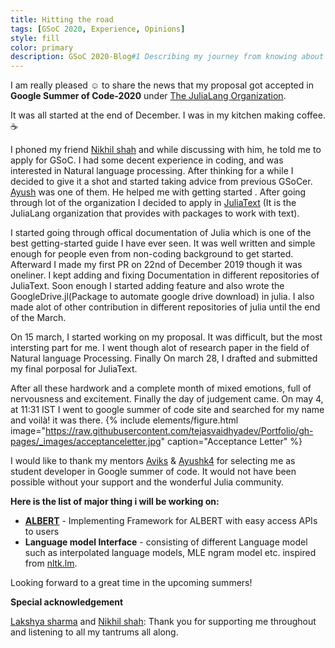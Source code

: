 ```yaml
---
title: Hitting the road
tags: [GSoC 2020, Experience, Opinions]
style: fill
color: primary
description: GSoC 2020-Blog#1 Describing my journey from knowing about the GSoC to getting selected as student developer.
---
```





I am really pleased :relaxed: to share the news that my proposal got accepted in **Google Summer of Code-2020** under [The JuliaLang Organization](https://julialang.org/).

It was all started at the end of December. I was in my kitchen making coffee. :coffee:

I phoned my friend [Nikhil shah](https://www.linkedin.com/in/iamshnik/) and while discussing with him, he told me to apply for GSoC. I had some decent experience in coding, and was interested in Natural language processing. After thinking for a while I decided to give it a shot and started taking advice from previous GSoCer. [Ayush](https://ayushk4.github.io/) was one of them. He helped me with getting started . After going through lot of the organization I decided to apply in [JuliaText](https://github.com/JuliaText) (It is the JuliaLang organization that provides with packages to work with text). 

I started going through offical documentation of Julia which is one of the best getting-started guide I have ever seen. It was well written and simple enough for people even from non-coding background to get started. Afterward I made my first PR on 22nd of December 2019 though it was oneliner. I kept adding and fixing Documentation in different repositories of JuliaText. Soon enough I started adding feature and also wrote the GoogleDrive.jl(Package to automate google drive download) in julia. I also made alot of other contribution in different repositories of julia until the end of the March. 

On 15 march, I started working on my proposal. It was difficult, but the most intersting part for me. I went though alot of research paper in the field of Natural language Processing.
Finally On march 28, I drafted and submitted my final porposal for JuliaText.

After all these hardwork and a complete month of mixed emotions, full of nervousness and excitement. Finally the day of judgement came. On may 4, at 11:31 IST I went to google summer of code site and searched for my name and voilà! it was there.
{% include elements/figure.html image="https://raw.githubusercontent.com/tejasvaidhyadev/Portfolio/gh-pages/_images/acceptanceletter.jpg" caption="Acceptance Letter" %}

I would like to thank my mentors [Aviks](https://github.com/aviks/) & [Ayushk4](https://ayushk4.github.io/) for selecting me as student developer in Google summer of code. It would not have been possible without your support and the wonderful Julia community. 

**Here is the list of major thing i will be working on:**

- **[ALBERT](https://arxiv.org/pdf/1909.11942.pdf)** - Implementing Framework for ALBERT with easy access APIs to users
- **Language model Interface** - consisting of different Language model such as interpolated language models, MLE ngram model etc. inspired from [nltk.lm](https://www.nltk.org/api/nltk.lm.html). 

Looking forward to a great time in the upcoming summers!

**Special acknowledgement**

[Lakshya sharma](https://www.linkedin.com/in/lakshya-sharma-5079/) and [Nikhil shah](https://www.linkedin.com/in/iamshnik/): Thank you for supporting me throughout and listening to all my tantrums all along. 


